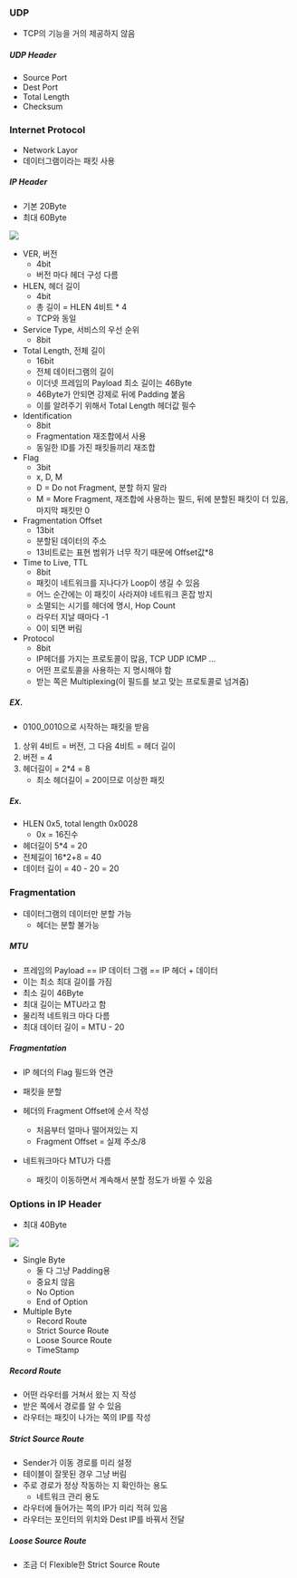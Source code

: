 ### UDP

- TCP의 기능을 거의 제공하지 않음

##### UDP Header

- Source Port
- Dest Port
- Total Length
- Checksum

### Internet Protocol

- Network Layor
- 데이터그램이라는 패킷 사용

##### IP Header

- 기본 20Byte
- 최대 60Byte

<img src="https://github.com/L-Hyun/L-Hyun.github.io/blob/main/assets/Network/19-1.png?raw=true"/>

- VER, 버전
  - 4bit
  - 버전 마다 헤더 구성 다름
- HLEN, 헤더 길이
  - 4bit
  - 총 길이 = HLEN 4비트 \* 4
  - TCP와 동일
- Service Type, 서비스의 우선 순위
  - 8bit
- Total Length, 전체 길이
  - 16bit
  - 전체 데이터그램의 길이
  - 이더넷 프레임의 Payload 최소 길이는 46Byte
  - 46Byte가 안되면 강제로 뒤에 Padding 붙음
  - 이를 알려주기 위해서 Total Length 헤더값 필수
- Identification
  - 8bit
  - Fragmentation 재조합에서 사용
  - 동일한 ID를 가진 패킷들끼리 재조합
- Flag
  - 3bit
  - x, D, M
  - D = Do not Fragment, 분할 하지 말라
  - M = More Fragment, 재조합에 사용하는 필드, 뒤에 분할된 패킷이 더 있음, 마지막 패킷만 0
- Fragmentation Offset
  - 13bit
  - 분할된 데이터의 주소
  - 13비트로는 표현 범위가 너무 작기 때문에 Offset값\*8
- Time to Live, TTL
  - 8bit
  - 패킷이 네트워크를 지나다가 Loop이 생길 수 있음
  - 어느 순간에는 이 패킷이 사라져야 네트워크 혼잡 방지
  - 소멸되는 시기를 헤더에 명시, Hop Count
  - 라우터 지날 때마다 -1
  - 0이 되면 버림
- Protocol
  - 8bit
  - IP헤더를 가지는 프로토콜이 많음, TCP UDP ICMP ...
  - 어떤 프로토콜을 사용하는 지 명시해야 함
  - 받는 쪽은 Multiplexing(이 필드를 보고 맞는 프로토콜로 넘겨줌)

##### EX.

- 0100_0010으로 시작하는 패킷을 받음

1. 상위 4비트 = 버전, 그 다음 4비트 = 헤더 길이
2. 버전 = 4
3. 헤더길이 = 2\*4 = 8
   - 최소 헤더길이 = 20이므로 이상한 패킷

##### Ex.

- HLEN 0x5, total length 0x0028
  - 0x = 16진수
- 헤더길이 5\*4 = 20
- 전체길이 16\*2+8 = 40
- 데이터 길이 = 40 - 20 = 20

### Fragmentation

- 데이터그램의 데이터만 분할 가능
  - 헤더는 분할 불가능

##### MTU

- 프레임의 Payload == IP 데이터 그램 == IP 헤더 + 데이터
- 이는 최소 최대 길이를 가짐
- 최소 길이 46Byte
- 최대 길이는 MTU라고 함
- 물리적 네트워크 마다 다름
- 최대 데이터 길이 = MTU - 20

##### Fragmentation

- IP 헤더의 Flag 필드와 연관
- 패킷을 분할
- 헤더의 Fragment Offset에 순서 작성

  - 처음부터 얼마나 떨어져있는 지
  - Fragment Offset = 실제 주소/8

- 네트워크마다 MTU가 다름
  - 패킷이 이동하면서 계속해서 분할 정도가 바뀔 수 있음

### Options in IP Header

- 최대 40Byte

<img src="https://github.com/L-Hyun/L-Hyun.github.io/blob/main/assets/Network/19-1.png?raw=true"/>

- Single Byte
  - 둘 다 그냥 Padding용
  - 중요치 않음
  - No Option
  - End of Option
- Multiple Byte
  - Record Route
  - Strict Source Route
  - Loose Source Route
  - TimeStamp

##### Record Route

- 어떤 라우터를 거쳐서 왔는 지 작성
- 받은 쪽에서 경로를 알 수 있음
- 라우터는 패킷이 나가는 쪽의 IP를 작성

##### Strict Source Route

- Sender가 이동 경로를 미리 설정
- 테이블이 잘못된 경우 그냥 버림
- 주로 경로가 정상 작동하는 지 확인하는 용도
  - 네트워크 관리 용도
- 라우터에 들어가는 쪽의 IP가 미리 적혀 있음
- 라우터는 포인터의 위치와 Dest IP를 바꿔서 전달

##### Loose Source Route

- 조금 더 Flexible한 Strict Source Route
